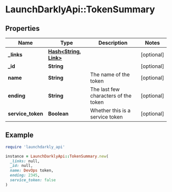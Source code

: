 # LaunchDarklyApi::TokenSummary

## Properties

| Name | Type | Description | Notes |
| ---- | ---- | ----------- | ----- |
| **_links** | [**Hash&lt;String, Link&gt;**](Link.md) |  | [optional] |
| **_id** | **String** |  | [optional] |
| **name** | **String** | The name of the token | [optional] |
| **ending** | **String** | The last few characters of the token | [optional] |
| **service_token** | **Boolean** | Whether this is a service token | [optional] |

## Example

```ruby
require 'launchdarkly_api'

instance = LaunchDarklyApi::TokenSummary.new(
  _links: null,
  _id: null,
  name: DevOps token,
  ending: 2345,
  service_token: false
)
```

